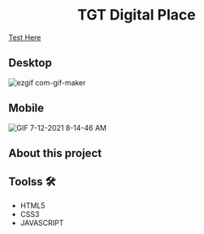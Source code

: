 <h1 align="center">TGT Digital Place</h1>

[Test Here](https://relaxed-leavitt-0bce6c.netlify.app)

<h2>Desktop</h2>

![ezgif com-gif-maker](https://user-images.githubusercontent.com/50673887/125311664-6c2b5000-e2e8-11eb-9a5a-2ebf6ce7f93e.gif)


<h2>Mobile</h2>

![GIF 7-12-2021 8-14-46 AM](https://user-images.githubusercontent.com/50673887/125312741-684bfd80-e2e9-11eb-8fa3-9ec3f0ccbb0f.gif)

<h2>About this project</h2>

 <h2>Toolss 🛠</h2>
  
 <ul>
  <li>HTML5</li>
  <li>CSS3</li>
  <li>JAVASCRIPT</li>
</ul>
 
 
